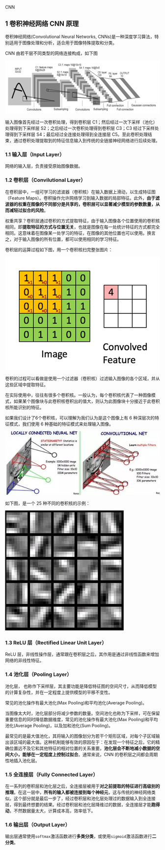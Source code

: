 CNN


## 1 卷积神经网络 CNN 原理

卷积神经网络(Convolutional Neural Networks, CNNs)是一种深度学习算法，特别适用于图像处理和分析，适合用于图像特殊提取和分类。


CNN 由若干层不同类型的网络连接构成，如下图

![alt text](./images/image.png)

输入图像首先经过一次卷积处理，得到卷积层 C1；然后经过一次下采样（池化）处理得到下采样层 S2；之后经过一次卷积处理得到卷积层 C3；C3 经过下采样处理得到下采样层 S4；最后经过全连接处理得到全连接层 C5。至此卷积处理结束，通过卷积处理提取到的特征信息输入到传统的全链接神经网络进行后续处理。


### 1.1 输入层（Input Layer）

网络的输入层，负责接受原始图像数据。


### 1.2 卷积层（Convilutional Layer）

在卷积层中，一组可学习的滤波器（卷积核）在输入数据上滑动，以生成特征图（Feature Maps）。卷积操作允许网络学习到输入数据的局部特征。此外，**由于滤波器的权重在图像的不同部分是共享的，卷积层可以显著减少模型的参数数量，从而减轻过拟合的风险**。

权重共享？卷积层通过卷积的方式提取特征，由于输入图像各个位置使用的卷积核相同，即**提取特征的方式与位置无关**，也就是图像在每一处统计特征的方式都完全相同。这意味着在图像某一处学习的特征，在图像的其他位置也可以使用。换言之，对于输入图像的所有位置，都可以使用相同的学习特征。

卷积层的运算过程如下图，用一个卷积核扫完整张图片：

![alt text](./images/image-2.gif)

卷积的过程可以看做是使用一个过滤器（卷积核）过滤输入图像的各个区域，并从这些区域中提取特征。

在实际使用中，往往有很多个卷积核。一般认为，每个卷积核代表了一种图像模式，如果某个图像块与此卷积核卷积出的值大，则认为此图像块十分接近于此卷积核所能识别的特征。

如果我们设计了6个卷积核，可以理解为我们认为是这个图像上有 6 种深层次的特征模式，我们使用 6 种基础的特征模式来处理输入图像。

![Alt text](./images/image-1.png)

如下图，是一个 25 种不同的卷积核的示例：

![Alt text](./images/image-2.png)



### 1.3 ReLU 层（Rectified Linear Unit Layer）

ReLU 层，非线性操作层，通常跟在卷积层之后，其作用是通过非线性函数来增加网络的非线性特征。



### 1.4 池化层（Pooling Layer）

池化层， 也称作下采样层，其主要功能是降低特征图的空间尺寸，从而降低模型的计算复杂性，并在一定程度上提供模型的平移不变性。

常见的池化操作有最大池化(Max Pooling)和平均池化(Average Pooling)。

当图像太大时，池化层部分将减少参数的数量。空间池化也称为下采样，可在保留重要信息的同时降低数据维度，常见的池化操作有最大池化(Max Pooling)和平均池化(Average Pooling)，以及加和池化(Sum Pooling)。

最常见的是最大值池化，其将输入的图像划分为若干个矩形区域，对每个子区域输出该区域的最大值。这种机制能够有效的原因在于：在发现一个特征之后，它的精确位置远不及它和其他特征的相对位置的关系重要。**池化层会不断地减小数据的空间大小，能够在一定程度上控制过拟合**。通常来说，CNN 的卷积层之间都会周期性地插入池化层。



### 1.5 全连接层（Fully Connected Layer）

在一系列的卷积层和池化层之后，全连接层被用于**对之前提取的特征进行高级别的推理**。在这一层中，**所有的输入都被连接到每个神经元**，这与传统的神经网络类似。这个部分就是最后一步了，经过卷积层和池化层处理过的数据输入到全连接层，得到最终想要的结果。经过卷积层和池化层降维过的数据，全连接层才能**跑得动**，不然数据量太大，计算成本高，效率低下。



### 1.6 输出层（Output Layer）

输出层通常使用`softmax`激活函数进行**多类分类**，或使用`sigmoid`激活函数进行**二分类**。


